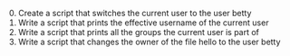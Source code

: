 0) Create a script that switches the current user to the user betty
1) Write a script that prints the effective username of the current user
2) Write a script that prints all the groups the current user is part of
3) Write a script that changes the owner of the file hello to the user betty
